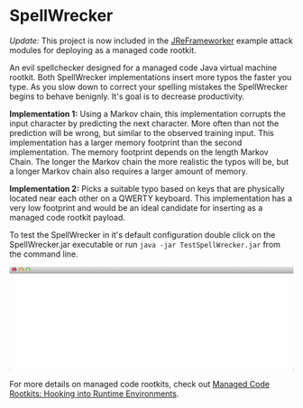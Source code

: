 SpellWrecker
============

*Update:* This project is now included in the [JReFrameworker](https://github.com/benjholla/JReFrameworker) example attack modules for deploying as a managed code rootkit.

An evil spellchecker designed for a managed code Java virtual machine rootkit.  Both SpellWrecker implementations insert more typos the faster you type.  As you slow down to correct your spelling mistakes the SpellWrecker begins to behave benignly.  It's goal is to decrease productivity.

**Implementation 1:** Using a Markov chain, this implementation corrupts the input character by predicting the next character.  More often than not the prediction will be wrong, but similar to the observed training input.  This implementation has a larger memory footprint than the second implementation.  The memory footprint depends on the length Markov Chain. The longer the Markov chain the more realistic the typos will be, but a longer Markov chain also requires a larger amount of memory.

**Implementation 2:** Picks a suitable typo based on keys that are physically located near each other on a QWERTY keyboard.  This implementation has a very low footprint and would be an ideal candidate for inserting as a managed code rootkit payload.

To test the SpellWrecker in it's default configuration double click on the SpellWrecker.jar executable or run `java -jar TestSpellWrecker.jar` from the command line.

![SpellWrecker Derbycon Demo](./SpellWrecker.gif)

For more details on managed code rootkits, check out [Managed Code Rootkits: Hooking into Runtime Environments](http://www.amazon.com/gp/product/1597495743/ref=as_li_tl?ie=UTF8&camp=1789&creative=390957&creativeASIN=1597495743&linkCode=as2&tag=zombiest-20&linkId=OCT7HWLGKCCU6QYG).
